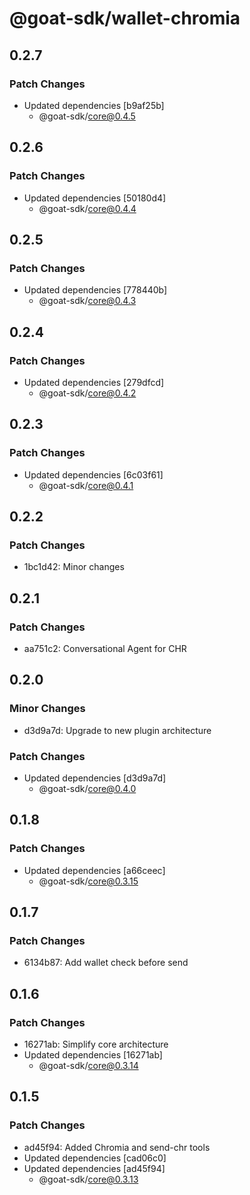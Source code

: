 # @goat-sdk/wallet-chromia

## 0.2.7

### Patch Changes

- Updated dependencies [b9af25b]
  - @goat-sdk/core@0.4.5

## 0.2.6

### Patch Changes

- Updated dependencies [50180d4]
  - @goat-sdk/core@0.4.4

## 0.2.5

### Patch Changes

- Updated dependencies [778440b]
  - @goat-sdk/core@0.4.3

## 0.2.4

### Patch Changes

- Updated dependencies [279dfcd]
  - @goat-sdk/core@0.4.2

## 0.2.3

### Patch Changes

- Updated dependencies [6c03f61]
  - @goat-sdk/core@0.4.1

## 0.2.2

### Patch Changes

- 1bc1d42: Minor changes

## 0.2.1

### Patch Changes

- aa751c2: Conversational Agent for CHR

## 0.2.0

### Minor Changes

- d3d9a7d: Upgrade to new plugin architecture

### Patch Changes

- Updated dependencies [d3d9a7d]
  - @goat-sdk/core@0.4.0

## 0.1.8

### Patch Changes

- Updated dependencies [a66ceec]
  - @goat-sdk/core@0.3.15

## 0.1.7

### Patch Changes

- 6134b87: Add wallet check before send

## 0.1.6

### Patch Changes

- 16271ab: Simplify core architecture
- Updated dependencies [16271ab]
  - @goat-sdk/core@0.3.14

## 0.1.5

### Patch Changes

- ad45f94: Added Chromia and send-chr tools
- Updated dependencies [cad06c0]
- Updated dependencies [ad45f94]
  - @goat-sdk/core@0.3.13
